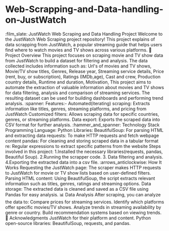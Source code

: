 # Web-Scrapping-and-Data-handling-on-JustWatch

:film_slate: JustWatch Web Scraping and Data Handling Project
Welcome to the JustWatch Web Scraping project repository! This project explains of data scrapping from JustWatch, a popular streaming guide that helps users find where to watch movies and TV shows across various platforms.
:rocket: Project Overview This project focuses on scraping movie and TV show data from JustWatch to build a dataset for filtering and analysis. The data collected includes information such as:
Url's of movies and TV shows, Movie/TV show titles, Genres, Release year, Streaming service details, Price (rent, buy, or subscription), Ratings (IMDb,age), Cast and crew, Production country details, Runtime and duration, Motivation, This project aims to automate the extraction of valuable information about movies and TV shows for data filtering, analysis and comparison of streaming services. The resulting dataset can be used for building dashboards and performing trend analysis.
:spanner: Features:-
Automated(iterating) scraping: Extracts information like titles, genres, streaming platforms, and pricing from JustWatch Customized filters: Allows scraping data for specific countries, genres, or streaming platforms. Data export: Exports the scraped data into CSV format for further analysis.
:hammer_and_spanner: Technology Stack
Programming Language: Python Libraries: BeautifulSoup: For parsing HTML and extracting data requests: To make HTTP requests and fetch webpage content pandas: For cleaning and storing scraped data in a tabular format re: Regular expressions to extract specific patterns from the website
Steps involved in this project:
1.Installed the necessary libraries(requests, pandas, Beautiful Soup). 2.Running the scrapper code. 3. Data filtering and analysis. 4.Exporting the extracted data into a csv file.
:arrows_anticlockwise: How It Works
Requesting the JustWatch page: The scraper makes HTTP requests to JustWatch for movie or TV show lists based on user-defined filters. Parsing HTML content: Using BeautifulSoup, the script extracts relevant information such as titles, genres, ratings and streaming options. Data storage: The extracted data is cleaned and saved as a CSV file using Pandas for easy analysis.
:bar_chart: Data Analysis
After scraping, you can analyze the data to: Compare prices for streaming services. Identify which platforms offer specific movies/TV shows. Analyze trends in streaming availability by genre or country. Build recommendation systems based on viewing trends.
:handshake: Acknowledgments
JustWatch for their platform and content. Python open-source libraries: BeautifulSoup, requests, and pandas.







